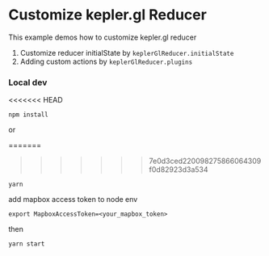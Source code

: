 # Customize kepler.gl Reducer

This example demos how to customize kepler.gl reducer

1. Customize reducer initialState by `keplerGlReducer.initialState`
2. Adding custom actions by `keplerGlReducer.plugins`

### Local dev

<<<<<<< HEAD
```
npm install
```

or

=======
>>>>>>> 7e0d3ced220098275866064309f0d82923d3a534
```
yarn
```

add mapbox access token to node env

```
export MapboxAccessToken=<your_mapbox_token>
```

then

```
yarn start
```
